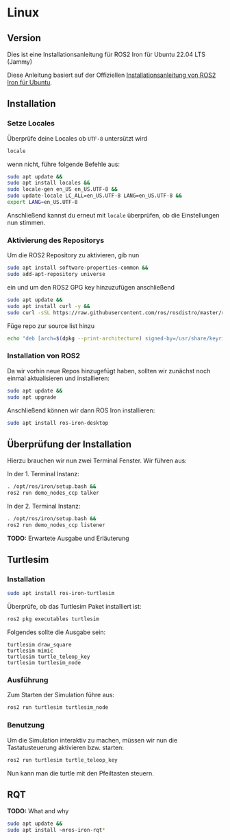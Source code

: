 # Linux

## Version

Dies ist eine Installationsanleitung für ROS2 Iron für Ubuntu 22.04 LTS (Jammy)

Diese Anleitung basiert auf der Offiziellen [Installationsanleitung von ROS2 Iron für Ubuntu](https://docs.ros.org/en/iron/Installation/Ubuntu-Install-Debians.html).

## Installation

### Setze Locales

Überprüfe deine Locales ob `UTF-8` untersützt wird

```bash
locale
```

wenn nicht, führe folgende Befehle aus:

```bash
sudo apt update &&
sudo apt install locales &&
sudo locale-gen en_US en_US.UTF-8 &&
sudo update-locale LC_ALL=en_US.UTF-8 LANG=en_US.UTF-8 &&
export LANG=en_US.UTF-8
```

Anschließend kannst du erneut mit `locale` überprüfen, ob die Einstellungen nun stimmen.


### Aktivierung des Repositorys


Um die ROS2 Repository zu aktivieren, gib nun

```bash
sudo apt install software-properties-common &&
sudo add-apt-repository universe
```

ein und um den ROS2 GPG key hinzuzufügen anschließend

```bash
sudo apt update &&
sudo apt install curl -y &&
sudo curl -sSL https://raw.githubusercontent.com/ros/rosdistro/master/ros.key -o /usr/share/keyrings/ros-archive-keyring.gpg
```

Füge repo zur source list hinzu

```bash
echo "deb [arch=$(dpkg --print-architecture) signed-by=/usr/share/keyrings/ros-archive-keyring.gpg] http://packages.ros.org/ros2/ubuntu $(. /etc/os-release && echo $UBUNTU_CODENAME) main" | sudo tee /etc/apt/sources.list.d/ros2.list > /dev/null
```

### Installation von ROS2

Da wir vorhin neue Repos hinzugefügt haben, sollten wir zunächst noch einmal aktualisieren und installieren:

```bash
sudo apt update &&
sudo apt upgrade
```

Anschließend können wir dann ROS Iron installieren:

```bash
sudo apt install ros-iron-desktop
```

## Überprüfung der Installation

Hierzu brauchen wir nun zwei Terminal Fenster. Wir führen aus:

In der 1. Terminal Instanz:
```bash
. /opt/ros/iron/setup.bash &&
ros2 run demo_nodes_ccp talker
```

In der 2. Terminal Instanz:
```bash
. /opt/ros/iron/setup.bash &&
ros2 run demo_nodes_ccp listener
```

**TODO:** Erwartete Ausgabe und Erläuterung

## Turtlesim

### Installation

```bash
sudo apt install ros-iron-turtlesim
```

Überprüfe, ob das Turtlesim Paket installiert ist:

```bash
ros2 pkg executables turtlesim
```

Folgendes sollte die Ausgabe sein:

```
turtlesim draw_square
turtlesim mimic
turtlesim turtle_teleop_key
turtlesim turtlesim_node
```

### Ausführung

Zum Starten der Simulation führe aus:

```bash
ros2 run turtlesim turtlesim_node
```

### Benutzung

Um die Simulation interaktiv zu machen, müssen wir nun die Tastatusteuerung aktivieren bzw. starten:

```bash
ros2 run turtlesim turtle_teleop_key
```

Nun kann man die turtle mit den Pfeiltasten steuern.


## RQT

**TODO:** What and why

```bash
sudo apt update &&
sudo apt install ~nros-iron-rqt*
```











